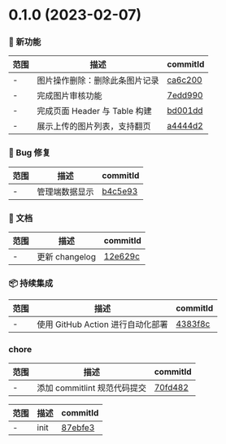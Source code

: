 # 0.1.0 (2023-02-07)

### 🌟 新功能
范围|描述|commitId
--|--|--
 - | 图⽚操作删除：删除此条图⽚记录 | [ca6c200](https://github.com/picture-waterfall/picture-waterfall-admin/commit/ca6c200)
 - | 完成图片审核功能 | [7edd990](https://github.com/picture-waterfall/picture-waterfall-admin/commit/7edd990)
 - | 完成页面 Header 与 Table 构建 | [bd001dd](https://github.com/picture-waterfall/picture-waterfall-admin/commit/bd001dd)
 - | 展示上传的图⽚列表，⽀持翻⻚ | [a4444d2](https://github.com/picture-waterfall/picture-waterfall-admin/commit/a4444d2)


### 🐛 Bug 修复
范围|描述|commitId
--|--|--
 - | 管理端数据显示 | [b4c5e93](https://github.com/picture-waterfall/picture-waterfall-admin/commit/b4c5e93)


### 📝 文档
范围|描述|commitId
--|--|--
 - | 更新 changelog | [12e629c](https://github.com/picture-waterfall/picture-waterfall-admin/commit/12e629c)


### 📦 持续集成
范围|描述|commitId
--|--|--
 - | 使用 GitHub Action 进行自动化部署 | [4383f8c](https://github.com/picture-waterfall/picture-waterfall-admin/commit/4383f8c)


### chore
范围|描述|commitId
--|--|--
 - | 添加 commitlint 规范代码提交 | [70fd482](https://github.com/picture-waterfall/picture-waterfall-admin/commit/70fd482)


范围|描述|commitId
--|--|--
 - | init | [87ebfe3](https://github.com/picture-waterfall/picture-waterfall-admin/commit/87ebfe3)

